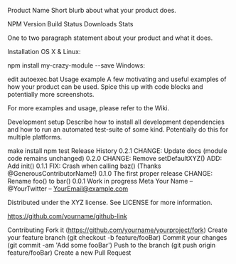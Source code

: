 Product Name
Short blurb about what your product does.

NPM Version Build Status Downloads Stats

One to two paragraph statement about your product and what it does.



Installation
OS X & Linux:

npm install my-crazy-module --save
Windows:

edit autoexec.bat
Usage example
A few motivating and useful examples of how your product can be used. Spice this up with code blocks and potentially more screenshots.

For more examples and usage, please refer to the Wiki.

Development setup
Describe how to install all development dependencies and how to run an automated test-suite of some kind. Potentially do this for multiple platforms.

make install
npm test
Release History
0.2.1
CHANGE: Update docs (module code remains unchanged)
0.2.0
CHANGE: Remove setDefaultXYZ()
ADD: Add init()
0.1.1
FIX: Crash when calling baz() (Thanks @GenerousContributorName!)
0.1.0
The first proper release
CHANGE: Rename foo() to bar()
0.0.1
Work in progress
Meta
Your Name – @YourTwitter – YourEmail@example.com

Distributed under the XYZ license. See LICENSE for more information.

https://github.com/yourname/github-link

Contributing
Fork it (https://github.com/yourname/yourproject/fork)
Create your feature branch (git checkout -b feature/fooBar)
Commit your changes (git commit -am 'Add some fooBar')
Push to the branch (git push origin feature/fooBar)
Create a new Pull Request
